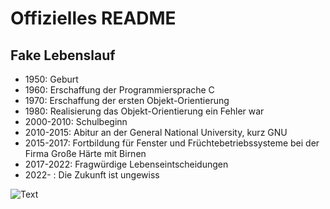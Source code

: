 # Offizielles README 

## Fake Lebenslauf

* 1950: Geburt
* 1960: Erschaffung der Programmiersprache C
* 1970: Erschaffung der ersten Objekt-Orientierung
* 1980: Realisierung das Objekt-Orientierung ein Fehler war
* 2000-2010: Schulbeginn
* 2010-2015: Abitur an der General National University, kurz GNU
* 2015-2017: Fortbildung für Fenster und Früchtebetriebssysteme bei der Firma Große Härte mit Birnen
* 2017-2022: Fragwürdige Lebenseintscheidungen
* 2022-    : Die Zukunft ist ungewiss


![Text](https://cdn.pixabay.com/photo/2014/05/27/23/32/matrix-356024_1280.jpg)

